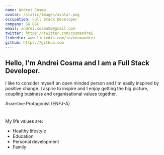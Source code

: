 ```yaml
---
name: Andrei Cosma
avatar: /static/images/avatar.png
occupation: Full Stack Developer
company: SG GSC
email: andrei.cosma55@gmail.com
twitter: https://twitter.com/cosmandrei
linkedin: www.linkedin.com/in/cosmandrei
github: https://github.com
---
```


Hello, I'm Andrei Cosma and I am a Full Stack Developer. 
---

I like to consider myself an open minded person and I'm easily inspired by positive change. 
I aspire to inspire and I enjoy getting the big picture, coupling business and organisational values together.

Assertive Protagonist (ENFJ-A)
#

My life values are:
- Healthy lifestyle
- Education
- Personal development
- Family

